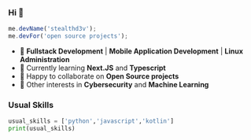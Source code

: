 ### Hi 👋
```js
me.devName('stealthd3v');
me.devFor('open source projects');
```
- 🔭 **Fullstack Development** | **Mobile Application Development** | **Linux Administration**
- 🌱 Currently learning __Next.JS__ and __Typescript__
- 👯 Happy to collaborate on __Open Source projects__
- 🤔 Other interests  in __Cybersecurity__ and __Machine Learning__

### Usual Skills
```py
usual_skills = ['python','javascript','kotlin']
print(usual_skills)
```
